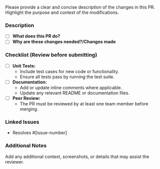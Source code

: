 Please provide a clear and concise description of the changes in this PR. Highlight the purpose and context of the modifications.

### Description
- [ ] **What does this PR do?**
- [ ] **Why are these changes needed?/Changes made**

### Checklist (Review before submitting)
- [ ] **Unit Tests:**
  - Include test cases for new code or functionality.
  - Ensure all tests pass by running the test suite.
- [ ] **Documentation:**
  - Add or update inline comments where applicable.
  - Update any relevant README or documentation files.
- [ ] **Peer Review:**
  - The PR must be reviewed by at least one team member before merging.

### Linked Issues
- Resolves #[issue-number]

### Additional Notes
Add any additional context, screenshots, or details that may assist the reviewer.
